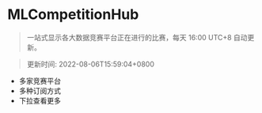 # MLCompetitionHub

> 一站式显示各大数据竞赛平台正在进行的比赛，每天 16:00 UTC+8 自动更新。
  
> 更新时间: 2022-08-06T15:59:04+0800 

* 多家竞赛平台
* 多种订阅方式
* 下拉查看更多